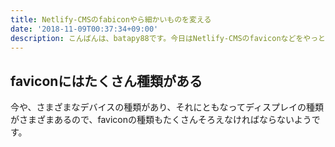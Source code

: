 ```yaml
---
title: Netlify-CMSのfabiconやら細かいものを変える
date: '2018-11-09T00:37:34+09:00'
description: こんばんは、batapy88です。今日はNetlify-CMSのfaviconなどをやっと変えたので、その作業をメモします。
---
```

## faviconにはたくさん種類がある

今や、さまざまなデバイスの種類があり、それにともなってディスプレイの種類がさまざまあるので、faviconの種類もたくさんそろえなければならないようです。
